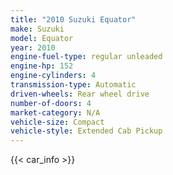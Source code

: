 ```yaml
---
title: "2010 Suzuki Equator"
make: Suzuki
model: Equator
year: 2010
engine-fuel-type: regular unleaded
engine-hp: 152
engine-cylinders: 4
transmission-type: Automatic
driven-wheels: Rear wheel drive
number-of-doors: 4
market-category: N/A
vehicle-size: Compact
vehicle-style: Extended Cab Pickup
---
```


{{< car_info >}}
